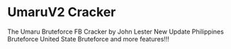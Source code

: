 # UmaruV2 Cracker
The Umaru Bruteforce FB Cracker by John Lester
New Update
Philippines Bruteforce
United State Bruteforce
and more features!!!
